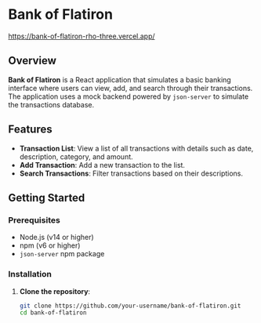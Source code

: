 # Bank of Flatiron
https://bank-of-flatiron-rho-three.vercel.app/
## Overview

**Bank of Flatiron** is a React application that simulates a basic banking interface where users can view, add, and search through their transactions. The application uses a mock backend powered by `json-server` to simulate the transactions database.

## Features

- **Transaction List**: View a list of all transactions with details such as date, description, category, and amount.
- **Add Transaction**: Add a new transaction to the list.
- **Search Transactions**: Filter transactions based on their descriptions.

## Getting Started

### Prerequisites

- Node.js (v14 or higher)
- npm (v6 or higher)
- `json-server` npm package

### Installation

1. **Clone the repository**:

   ```bash
   git clone https://github.com/your-username/bank-of-flatiron.git
   cd bank-of-flatiron
